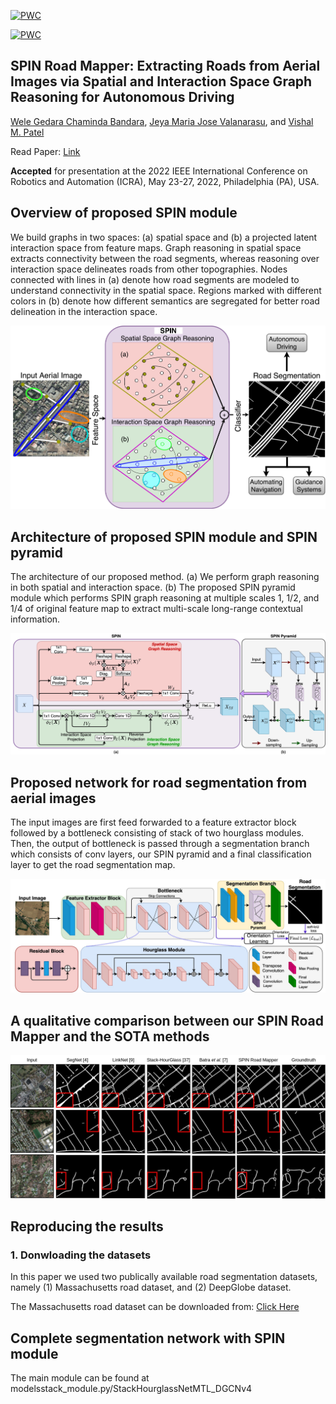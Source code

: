[![PWC](https://img.shields.io/endpoint.svg?url=https://paperswithcode.com/badge/spin-road-mapper-extracting-roads-from-aerial/road-segementation-on-deepglobe)](https://paperswithcode.com/sota/road-segementation-on-deepglobe?p=spin-road-mapper-extracting-roads-from-aerial)

[![PWC](https://img.shields.io/endpoint.svg?url=https://paperswithcode.com/badge/spin-road-mapper-extracting-roads-from-aerial/road-segementation-on-massachusetts-roads)](https://paperswithcode.com/sota/road-segementation-on-massachusetts-roads?p=spin-road-mapper-extracting-roads-from-aerial)

## SPIN Road Mapper: Extracting Roads from Aerial Images via Spatial and Interaction Space Graph Reasoning for Autonomous Driving
[Wele Gedara Chaminda Bandara](https://www.linkedin.com/in/chamindabandara/), [Jeya Maria Jose Valanarasu](https://jeya-maria-jose.github.io/research/), and [Vishal M. Patel](https://engineering.jhu.edu/vpatel36/sciencex_teams/vishalpatel/)

Read Paper: [Link](https://arxiv.org/abs/2109.07701)

**Accepted** for presentation at the 2022 IEEE International Conference on Robotics and Automation (ICRA), May 23-27, 2022, Philadelphia (PA), USA.

## Overview of proposed SPIN module

We build graphs in two spaces: (a) spatial space and (b) a projected latent interaction space from feature maps. Graph reasoning in spatial space extracts connectivity between the road segments, whereas reasoning over interaction space delineates roads from other topographies. Nodes connected with lines in (a) denote how road segments are modeled to understand connectivity in the spatial space. Regions marked with different colors in (b) denote how different semantics are segregated for better road delineation in the interaction space.

<p align="center">
<img src="images/ICRA-intro_fig.jpeg" width="600"/>

## Architecture of proposed SPIN module and SPIN pyramid
  
The architecture of our proposed method. (a) We perform graph reasoning in both spatial and interaction space. (b) The proposed SPIN pyramid module which performs SPIN graph reasoning at multiple scales 1, 1/2, and 1/4 of original feature map to extract multi-scale long-range contextual information.

<p align="center">
<img src="images/ICCV_21-Hybrid_GR_v1.jpeg" width="600"/>
  
  
## Proposed network for road segmentation from aerial images
  
The input images are first feed forwarded to a feature extractor block followed by a bottleneck consisting of stack of two hourglass modules. Then, the output of bottleneck is passed through a segmentation branch which consists of conv layers, our SPIN pyramid and a final classification layer to get the road segmentation map.
<p align="center">
<img src="images/ICCV_21-SPIN_v1.jpeg" width="600"/>

  
## A qualitative comparison between our SPIN Road Mapper and the SOTA methods
<p align="center">
<img src="images/ICCV_21-qualitative.jpg" width="600"/>

## Reproducing the results
### 1. Donwloading the datasets

In this paper we used two publically available road segmentation datasets, namely (1) Massachusetts road dataset, and (2) DeepGlobe dataset.

The Massachusetts road dataset can be downloaded from: [Click Here](https://www.cs.toronto.edu/~vmnih/data/)

## Complete segmentation network with SPIN module
The main module can be found at
  modelsstack_module.py/StackHourglassNetMTL_DGCNv4

